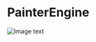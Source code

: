 # PainterEngine
![Image text](https://raw.githubusercontent.com/matrixcascade/PainterEngine/master/logo/foxlogo.png)


